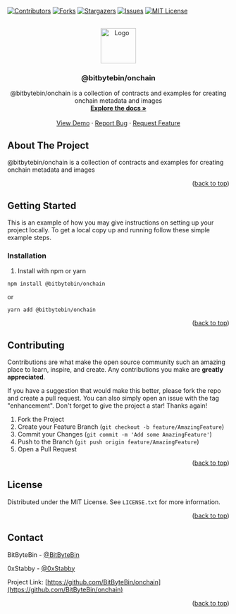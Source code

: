 <!-- Improved compatibility of back to top link: See: https://github.com/othneildrew/Best-README-Template/pull/73 -->
<a name="readme-top"></a>
<!--
*** Thanks for checking out the Best-README-Template. If you have a suggestion
*** that would make this better, please fork the repo and create a pull request
*** or simply open an issue with the tag "enhancement".
*** Don't forget to give the project a star!
*** Thanks again! Now go create something AMAZING! :D
-->



<!-- PROJECT SHIELDS -->
<!--
*** I'm using markdown "reference style" links for readability.
*** Reference links are enclosed in brackets [ ] instead of parentheses ( ).
*** See the bottom of this document for the declaration of the reference variables
*** for contributors-url, forks-url, etc. This is an optional, concise syntax you may use.
*** https://www.markdownguide.org/basic-syntax/#reference-style-links
-->
[![Contributors][contributors-shield]][contributors-url]
[![Forks][forks-shield]][forks-url]
[![Stargazers][stars-shield]][stars-url]
[![Issues][issues-shield]][issues-url]
[![MIT License][license-shield]][license-url]



<!-- PROJECT LOGO -->
<br />
<div align="center">
  <a href="https://github.com/BitByteBin/onchain">
    <img src="https://avatars.githubusercontent.com/u/91977689?s=200&v=4" alt="Logo" width="80" height="80">
  </a>

<h3 align="center">@bitbytebin/onchain</h3>

  <p align="center">
    @bitbytebin/onchain is a collection of contracts and examples for creating onchain metadata and images
    <br />
    <a href="https://github.com/BitByteBin/onchain"><strong>Explore the docs »</strong></a>
    <br />
    <br />
    <a href="https://github.com/BitByteBin/onchain">View Demo</a>
    ·
    <a href="https://github.com/BitByteBin/onchain/issues">Report Bug</a>
    ·
    <a href="https://github.com/BitByteBin/onchain/issues">Request Feature</a>
  </p>
</div>



<!-- TABLE OF CONTENTS -->
<!--
<details>
  <summary>Table of Contents</summary>
  <ol>
    <li>
      <a href="#about-the-project">About The Project</a>
    </li>
    <li>
      <a href="#getting-started">Getting Started</a>
      <ul>
        <li><a href="#installation">Installation</a></li>
      </ul>
    </li>
    <li><a href="#usage">Usage</a></li>
    <li><a href="#roadmap">Roadmap</a></li>
    <li><a href="#contributing">Contributing</a></li>
    <li><a href="#license">License</a></li>
    <li><a href="#contact">Contact</a></li>
    <li><a href="#acknowledgments">Acknowledgments</a></li>
  </ol>
</details>
-->



<!-- ABOUT THE PROJECT -->
## About The Project

<!--[![Product Name Screen Shot][product-screenshot]](https://example.com)-->

@bitbytebin/onchain is a collection of contracts and examples for creating onchain metadata and images

<p align="right">(<a href="#readme-top">back to top</a>)</p>



<!-- GETTING STARTED -->
## Getting Started

This is an example of how you may give instructions on setting up your project locally.
To get a local copy up and running follow these simple example steps.

### Installation

1. Install with npm or yarn

```shell
npm install @bitbytebin/onchain
```
or
```shell
yarn add @bitbytebin/onchain
```

<!--
1. Clone the repo
   ```sh
   git clone https://github.com/BitByteBin/onchain.git
   ```
2. Install NPM packages
   ```sh
   npm install
   ```
-->

<p align="right">(<a href="#readme-top">back to top</a>)</p>



<!-- USAGE EXAMPLES -->
<!--
## Usage

AVAILABLE TASKS:

```shell
npx hardhat
npx hardhat
npx hardhat node
npx hardhat run scripts/deploy.ts
```

* `check`             	Check whatever you need
* `clean`             	Clears the cache and deletes all artifacts
* `compile`           	Compiles the entire project, building all artifacts
* `console`           	Opens a hardhat console
* `coverage`          	Generates a code coverage report for tests
* `docgen`            	Generate NatSpec documentation automatically on compilation
* `dodoc`             	Generates NatSpec documentation for the project
* `flatten`           	Flattens and prints contracts and their dependencies. If no file is passed, all the contracts in the project will be flattened.
* `gas-reporter:merge`	
* `help`              	Prints this message
* `markup`            	Generate markups for compiled contracts
* `mkdocs`            	runs mkdocs build to generate docs site based off docs markup
* `node`              	Starts a JSON-RPC server on top of Hardhat Network
* `run`               	Runs a user-defined script after compiling the project
* `test`              	Runs mocha tests
* `typechain`         	Generate Typechain typings for compiled contracts
* `verify`            	Verifies a contract on Etherscan or Sourcify
* `watch`             	Start the file watcher
-->

<!--_For more examples, please refer to the [Documentation](https://example.com)_-->

<!--<p align="right">(<a href="#readme-top">back to top</a>)</p>-->



<!-- ROADMAP -->
<!--
## Roadmap

- [ ] Feature 1
- [ ] Feature 2
- [ ] Feature 3
    - [ ] Nested Feature

See the [open issues](https://github.com/BitByteBin/onchain/issues) for a full list of proposed features (and known issues).

<p align="right">(<a href="#readme-top">back to top</a>)</p>
-->



<!-- CONTRIBUTING -->
## Contributing

Contributions are what make the open source community such an amazing place to learn, inspire, and create. Any contributions you make are **greatly appreciated**.

If you have a suggestion that would make this better, please fork the repo and create a pull request. You can also simply open an issue with the tag "enhancement".
Don't forget to give the project a star! Thanks again!

1. Fork the Project
2. Create your Feature Branch (`git checkout -b feature/AmazingFeature`)
3. Commit your Changes (`git commit -m 'Add some AmazingFeature'`)
4. Push to the Branch (`git push origin feature/AmazingFeature`)
5. Open a Pull Request

<p align="right">(<a href="#readme-top">back to top</a>)</p>



<!-- LICENSE -->
## License

Distributed under the MIT License. See `LICENSE.txt` for more information.

<p align="right">(<a href="#readme-top">back to top</a>)</p>



<!-- CONTACT -->
## Contact

BitByteBin - [@BitByteBin](https://twitter.com/BitByteBin)

0xStabby - [@0xStabby](https://twitter.com/0xStabby)

Project Link: [https://github.com/BitByteBin/onchain](https://github.com/BitByteBin/onchain)

<p align="right">(<a href="#readme-top">back to top</a>)</p>



<!-- ACKNOWLEDGMENTS -->
<!--
## Acknowledgments

* []()
* []()
* []()

<p align="right">(<a href="#readme-top">back to top</a>)</p>
-->



<!-- MARKDOWN LINKS & IMAGES -->
<!-- https://www.markdownguide.org/basic-syntax/#reference-style-links -->
[contributors-shield]: https://img.shields.io/github/contributors/BitByteBin/onchain.svg?style=for-the-badge
[contributors-url]: https://github.com/BitByteBin/onchain/graphs/contributors
[forks-shield]: https://img.shields.io/github/forks/BitByteBin/onchain.svg?style=for-the-badge
[forks-url]: https://github.com/BitByteBin/onchain/network/members
[stars-shield]: https://img.shields.io/github/stars/BitByteBin/onchain.svg?style=for-the-badge
[stars-url]: https://github.com/BitByteBin/onchain/stargazers
[issues-shield]: https://img.shields.io/github/issues/BitByteBin/onchain.svg?style=for-the-badge
[issues-url]: https://github.com/BitByteBin/onchain/issues
[license-shield]: https://img.shields.io/github/license/BitByteBin/onchain.svg?style=for-the-badge
[license-url]: https://github.com/BitByteBin/onchain/blob/master/LICENSE.txt
[product-screenshot]: images/screenshot.png
